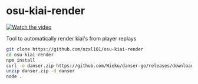 # osu-kiai-render
[![Watch the video](https://img.youtube.com/vi/SNR_-0EKn2E/default.jpg)](https://youtu.be/SNR_-0EKn2E)

Tool to automatically render kiai's from player replays

```sh
git clone https://github.com/nzxl101/osu-kiai-render
cd osu-kiai-render
npm install
curl -o danser.zip https://github.com/Wieku/danser-go/releases/download/0.8.4/danser-0.8.4-win.zip
unzip danser.zip -d danser
node .
```